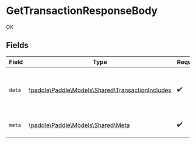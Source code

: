 # GetTransactionResponseBody

OK


## Fields

| Field                                                                                          | Type                                                                                           | Required                                                                                       | Description                                                                                    |
| ---------------------------------------------------------------------------------------------- | ---------------------------------------------------------------------------------------------- | ---------------------------------------------------------------------------------------------- | ---------------------------------------------------------------------------------------------- |
| `data`                                                                                         | [\paddle\Paddle\Models\Shared\TransactionIncludes](../../models/shared/TransactionIncludes.md) | :heavy_check_mark:                                                                             | Represents a transaction entity with included entitites.                                       |
| `meta`                                                                                         | [\paddle\Paddle\Models\Shared\Meta](../../models/shared/Meta.md)                               | :heavy_check_mark:                                                                             | Information about this response.                                                               |